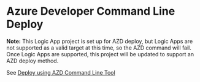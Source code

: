 # Azure Developer Command Line Deploy

**Note:** This Logic App project is set up for AZD deploy, but Logic Apps are not supported as a valid target at this time, so the AZD command will fail. Once Logic Apps are supported, this project will be updated to support an AZD deploy method.

See [Deploy using AZD Command Line Tool](/Docs/AzdDeploy.md)
